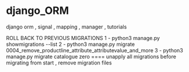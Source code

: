 # django_ORM
django orm , signal , mapping , manager , tutorials

ROLL BACK TO PREVIOUS MIGRATIONS
    1 - python3 manage.py showmigrations --list
    2 - python3 manage.py migrate 0004_remove_productline_attribute_attributevalue_and_more
    3 - python3 manage.py migrate catalogue zero ==== unapply all migrations before migrating from start , remove migration files